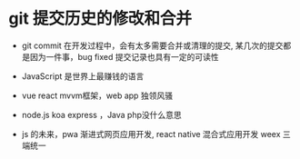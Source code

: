 # git 提交历史的修改和合并

- git commit 在开发过程中，会有太多需要合并或清理的提交, 某几次的提交都是因为一件事，bug fixed
    提交记录也具有一定的可读性

- JavaScript 是世界上最赚钱的语言
- vue react mvvm框架，web app 独领风骚
- node.js koa express ，Java php没什么意思
- js 的未来，pwa 渐进式网页应用开发,
    react native 混合式应用开发
    weex 三端统一
